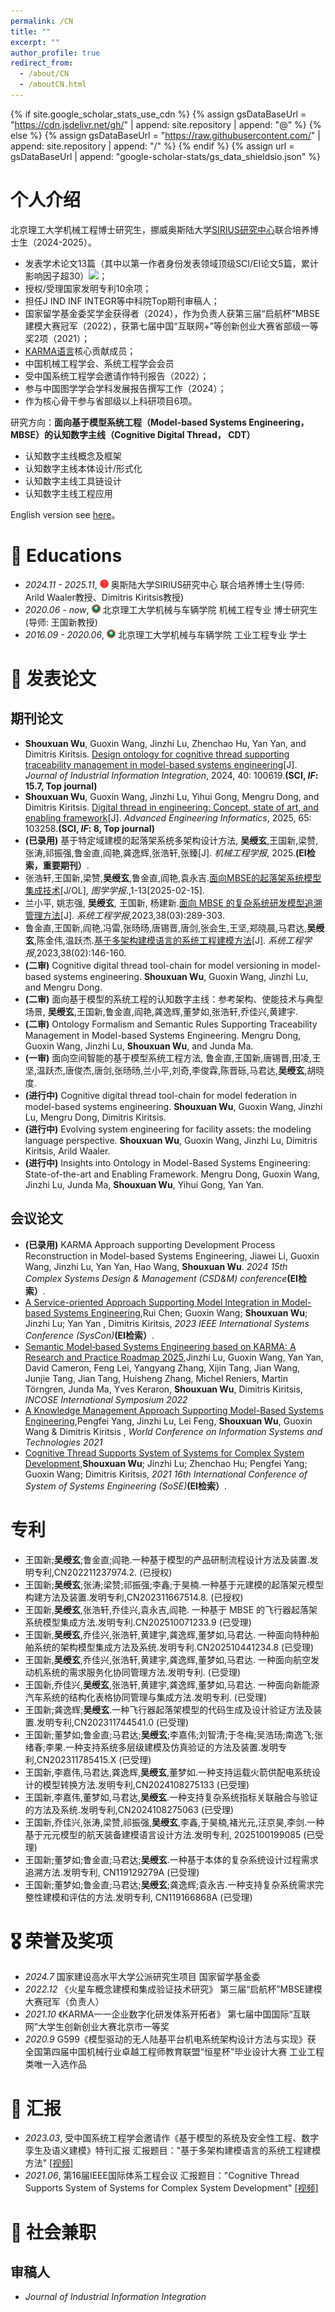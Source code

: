 ```yaml
---
permalink: /CN
title: ""
excerpt: ""
author_profile: true
redirect_from: 
  - /about/CN
  - /aboutCN.html
---
```


{% if site.google_scholar_stats_use_cdn %}
{% assign gsDataBaseUrl = "https://cdn.jsdelivr.net/gh/" | append: site.repository | append: "@" %}
{% else %}
{% assign gsDataBaseUrl = "https://raw.githubusercontent.com/" | append: site.repository | append: "/" %}
{% endif %}
{% assign url = gsDataBaseUrl | append: "google-scholar-stats/gs_data_shieldsio.json" %}

<span class='anchor' id='about-me'></span>

# 个人介绍

北京理工大学机械工程博士研究生，挪威奥斯陆大学[SIRIUS研究中心](https://sirius-labs.no/)联合培养博士生（2024-2025）。
- 发表学术论文13篇（其中以第一作者身份发表领域顶级SCI/EI论文5篇，累计影响因子超30）<a href='https://scholar.google.com/citations?user=linMyIYAAAAJ'><img src="https://img.shields.io/endpoint?url=https%3A%2F%2Fcdn.jsdelivr.net%2Fgh%2FWuShouXuan%2FWuShouXuan.github.io@google-scholar-stats%2Fgs_data_shieldsio.json&logo=Google%20Scholar&labelColor=f6f6f6&color=9cf&style=flat&label=citations"></a>；
- 授权/受理国家发明专利10余项；
- 担任J IND INF INTEGR等中科院Top期刊审稿人；
- 国家留学基金委奖学金获得者（2024），作为负责人获第三届“启航杯”MBSE建模大赛冠军（2022），获第七届中国“互联网+”等创新创业大赛省部级一等奖2项（2021）；
- [KARMA语言](https://github.com/jinzhiBUAA/KARMA-language-specification)核心贡献成员；
- 中国机械工程学会、系统工程学会会员
- 受中国系统工程学会邀请作特刊报告（2022）；
- 参与中国图学学会学科发展报告撰写工作（2024）；
- 作为核心骨干参与省部级以上科研项目6项。


研究方向：**面向基于模型系统工程（Model-based Systems Engineering，MBSE）的认知数字主线（Cognitive Digital Thread， CDT）**
- 认知数字主线概念及框架
- 认知数字主线本体设计/形式化
- 认知数字主线工具链设计
- 认知数字主线工程应用

English version see [here](https://wushouxuan.github.io)。


<span class='anchor' id='education'></span>
# 📖 Educations
- *2024.11 - 2025.11*, <img src='images/oslo.png' style="width: 1em;"> 奥斯陆大学SIRIUS研究中心 联合培养博士生(导师: Arild Waaler教授、Dimitris Kiritsis教授)
- *2020.06 - now*, <img src='images/bit.png' style="width: 1em;"> 北京理工大学机械与车辆学院 机械工程专业 博士研究生(导师: 王国新教授)
- *2016.09 - 2020.06*, <img src='images/bit.png' style="width: 1em;"> 北京理工大学机械与车辆学院 工业工程专业 学士

<span class='anchor' id='publications'></span>
# 📝 发表论文 

## 期刊论文

-  **Shouxuan Wu**, Guoxin Wang, Jinzhi Lu, Zhenchao Hu, Yan Yan, and Dimitris Kiritsis. [Design ontology for cognitive thread supporting traceability management in model-based systems engineering](https://www.sciencedirect.com/science/article/abs/pii/S2452414X24000633)[J]. _Journal of Industrial Information Integration_, 2024, 40: 100619.**(SCI, _IF_: 15.7, Top journal)**
-  **Shouxuan Wu**, Guoxin Wang, Jinzhi Lu, Yihui Gong, Mengru Dong, and Dimitris Kiritsis. [Digital thread in engineering: Concept, state of art, and enabling framework](https://www.sciencedirect.com/science/article/pii/S147403462500151X)[J]. _Advanced Engineering Informatics_, 2025, 65: 103258.**(SCI, _IF_: 8, Top journal)** 
- **(已录用)** 基于特定域建模的起落架系统多架构设计方法, **吴绶玄**,王国新,梁赞,张涛,祁振强,鲁金直,阎艳,龚逸辉,张浩轩,张臻[J]. _机械工程学报_, 2025.**(EI检索，重要期刊）**.
- 张浩轩,王国新,梁赞,**吴绶玄**,鲁金直,阎艳,袁永吉.[面向MBSE的起落架系统模型集成技术](http://kns.cnki.net/kcms/detail/10.1034.T.20250212.1625.002.html)[J/OL], _图学学报_.,1-13[2025-02-15].
- 兰小平, 姚志强, **吴绶玄**, 王国新, 杨建新.[面向 MBSE 的复杂系统研发模型追溯管理方法](https://kns.cnki.net/kcms2/article/abstract?v=3uoqIhG8C44YLTlOAiTRKu87-SJxoEJu6LL9TJzd50nXR1RVd4vjM9-ikWwjMRHBM0DIwiQduspghC_PlFnYvhSfVgt8w46m&uniplatform=NZKPT)[J]. _系统工程学报_,2023,38(03):289-303.
- 鲁金直,王国新,阎艳,冯雷,张旸旸,唐锡晋,唐剑,张会生,王坚,郑晓晨,马君达,**吴绶玄**,陈金伟,温跃杰.[基于多架构建模语言的系统工程建模方法](https://kns.cnki.net/kcms2/article/abstract?v=3uoqIhG8C44YLTlOAiTRKibYlV5Vjs7ioT0BO4yQ4m_mOgeS2ml3UM3Lwras80PPKnwTyz39tdgxnrUTZZKokPZsZjfzURRQ&uniplatform=NZKPT)[J]. _系统工程学报_,2023,38(02):146-160.
- **(二审)** Cognitive digital thread tool-chain for model versioning in model-based systems engineering. **Shouxuan Wu**, Guoxin Wang, Jinzhi Lu, and Mengru Dong.
- **(二审)** 面向基于模型的系统工程的认知数字主线：参考架构、使能技术与典型场景, **吴绶玄**,王国新,鲁金直,阎艳,龚逸辉,董梦如,张浩轩,乔佳兴,黄建宇. 
- **(二审)** Ontology Formalism and Semantic Rules Supporting Traceability Management in Model-based Systems Engineering. Mengru Dong, Guoxin Wang, Jinzhi Lu, **Shouxuan Wu**, and Junda Ma.
- **(一审)** 面向空间智能的基于模型系统工程方法, 鲁金直,王国新,唐锡晋,田凌,王坚,温跃杰,唐俊杰,唐剑,张旸旸,兰小平,刘奇,李俊霖,陈晋砾,马君达,**吴绶玄**,胡晓度.
- **(进行中)** Cognitive digital thread tool-chain for model federation in model-based systems engineering. **Shouxuan Wu**, Guoxin Wang, Jinzhi Lu, Mengru Dong, Dimitris Kiritsis.
- **(进行中)** Evolving system engineering for facility assets: the modeling language perspective. **Shouxuan Wu**, Guoxin Wang, Jinzhi Lu, Dimitris Kiritsis, Arild Waaler.
- **(进行中)** Insights into Ontology in Model-Based Systems Engineering: State-of-the-art and Enabling Framework. Mengru Dong, Guoxin Wang, Jinzhi Lu, Junda Ma, **Shouxuan Wu**, Yihui Gong, Yan Yan.


## 会议论文
- **(已录用)** KARMA Approach supporting Development Process Reconstruction in Model-based Systems Engineering, Jiawei Li, Guoxin Wang, Jinzhi Lu, Yan Yan, Hao Wang, **Shouxuan Wu**. _2024 15th Complex Systems Design & Management (CSD&M) conference_**(EI检索）**.
- [A Service-oriented Approach Supporting Model Integration in Model-based Systems Engineering](https://ieeexplore.ieee.org/abstract/document/10131078),Rui Chen; Guoxin Wang; **Shouxuan Wu**; Jinzhi Lu; Yan Yan , Dimitris Kiritsis, _2023 IEEE International Systems Conference (SysCon)_**(EI检索）**.
- [Semantic Model‐based Systems Engineering based on KARMA: A Research and Practice Roadmap 2025](https://incose.onlinelibrary.wiley.com/doi/abs/10.1002/iis2.12959),Jinzhi Lu, Guoxin Wang, Yan Yan, David Cameron, Feng Lei, Yangyang Zhang, Xijin Tang, Jian Wang, Junjie Tang, Jian Tang, Huisheng Zhang, Michel Reniers, Martin Törngren, Junda Ma, Yves Keraron, **Shouxuan Wu**, Dimitris Kiritsis, _INCOSE International Symposium 2022_
- [A Knowledge Management Approach Supporting Model-Based Systems Engineering](https://link.springer.com/chapter/10.1007/978-3-030-72651-5_55),Pengfei Yang, Jinzhi Lu, Lei Feng, **Shouxuan Wu**, Guoxin Wang & Dimitris Kiritsis , _World Conference on Information Systems and Technologies 2021_
- [Cognitive Thread Supports System of Systems for Complex System Development](https://ieeexplore.ieee.org/document/9497473),**Shouxuan Wu**; Jinzhi Lu; Zhenchao Hu; Pengfei Yang; Guoxin Wang; Dimitris Kiritsis, _2021 16th International Conference of System of Systems Engineering (SoSE)_**(EI检索）**.

<span class='anchor' id='patents'></span>

# 专利
- 王国新;**吴绶玄**;鲁金直;阎艳.一种基于模型的产品研制流程设计方法及装置.发明专利,CN202211237974.2. (已授权)
- 王国新;**吴绶玄**;张涛;梁赞;祁振强;李鑫;于昊楠.一种基于元建模的起落架元模型构建方法及装置.发明专利,CN202311667514.8. (已授权)
- 王国新,**吴绶玄**,张浩轩,乔佳兴,袁永吉,阎艳. 一种基于 MBSE 的飞行器起落架系统模型集成方法.发明专利.CN202510071233.9 (已受理)
- 王国新,**吴绶玄**,乔佳兴,张浩轩,黄建宇,龚逸辉,董梦如,马君达. 一种面向特种船舶系统的架构模型集成方法及系统.发明专利.CN202510441234.8 (已受理)
- 王国新,**吴绶玄**,乔佳兴,张浩轩,黄建宇,龚逸辉,董梦如,马君达. 一种面向航空发动机系统的需求服务化协同管理方法.发明专利. (已受理)
- 王国新,乔佳兴,**吴绶玄**,张浩轩,黄建宇,龚逸辉,董梦如,马君达. 一种面向新能源汽车系统的结构化表格协同管理与集成方法.发明专利. (已受理)
- 王国新;龚逸辉;**吴绶玄**.一种飞行器起落架模型的代码生成及设计验证方法及装置.发明专利,CN202311744541.0 (已受理)
- 王国新;董梦如;鲁金直;马君达;**吴绶玄**;李嘉伟;刘智清;于冬梅;吴浩玚;南逸飞;张绪春;李果.一种支持系统多层级建模及仿真验证的方法及装置.发明专利,CN202311785415.X (已受理)
- 王国新,李嘉伟,马君达,龚逸辉,**吴绶玄**,董梦如.一种支持运载火箭供配电系统设计的模型转换方法.发明专利,CN2024108275133 (已受理)
- 王国新,李嘉伟,董梦如,马君达,**吴绶玄**.一种支持复杂系统指标关联融合与验证的方法及系统.发明专利,CN2024108275063 (已受理)
- 王国新,乔佳兴,张涛,梁赞,祁振强,**吴绶玄**,李鑫,于昊楠,褚光元,汪京昊,李剑.一种基于元元模型的航天装备建模语言设计方法.发明专利, 2025100199085 (已受理)
- 王国新;董梦如;鲁金直;马君达;**吴绶玄**.一种基于本体的复杂系统设计过程需求追溯方法.发明专利, CN119129279A (已受理)
- 王国新;董梦如;鲁金直;马君达;**吴绶玄**;龚逸辉;袁永吉.一种支持复杂系统需求完整性建模和评估的方法.发明专利, CN119166868A (已受理)


<span class='anchor' id='honors'></span>

# 🎖 荣誉及奖项
- *2024.7*  国家建设高水平大学公派研究生项目 国家留学基金委
- *2022.12* 《火星车概念建模和集成验证技术研究》 第三届“启航杯”MBSE建模大赛冠军（负责人） 
- *2021.10* 《KARMA一一企业数字化研发体系开拓者》 第七届中国国际“互联网”大学生创新创业大赛北京市一等奖
- *2020.9*  G599《模型驱动的无人陆基平台机电系统架构设计方法与实现》获 全国第四届中国机械行业卓越工程师教育联盟“恒星杯”毕业设计大赛 工业工程类唯一入选作品





<span class='anchor' id='presentation'></span>

# 💬 汇报
- *2023.03*, 受中国系统工程学会邀请作《基于模型的系统及安全性工程、数字孪生及语义建模》特刊汇报 汇报题目："基于多架构建模语言的系统工程建模方法"    [\[视频\]](https://www.bilibili.com/video/BV1Ph4y1M7HQ/?spm_id_from=333.999.0.0&vd_source=0eeaaf8c44af71ea00cedc4c27622906)
- *2021.06*, 第16届IEEE国际体系工程会议 汇报题目："Cognitive Thread Supports System of Systems for Complex System Development"  [\[视频\]](https://www.bilibili.com/video/BV1jr4y1r7Gp/?spm_id_from=333.788.videocard.0&vd_source=0eeaaf8c44af71ea00cedc4c27622906)

<span class='anchor' id='service'></span>

# 💼 社会兼职
## 审稿人
- _Journal of Industrial Information Integration_

<span class='anchor' id='projects'></span>

[//]: # (# 🔨 Project  )

[//]: # (<div class='paper-box'><div class='paper-box-image'><div><div class="badge">Open Source MBSE Project</div><img src='images/MarRoverMBSE.png' alt="sym" width="100%"></div></div>)

[//]: # (<div class='paper-box-text' markdown="1">)

[//]: # ()
[//]: # ([Mars Rover MBSE modeling]&#40;http://ikarma.chinambse.com/usecase/301&#41;)

[//]: # ()
[//]: # (**Shouxuan Wu**, Jiawei Li, Rui Chen, Zhiqing Liu, Mengru Dong)

[//]: # ()
[//]: # ( <strong><span class='show_paper_citations' data='DhtAFkwAAAAJ:ALROH1vI_8AC'></span></strong>)

[//]: # ()
[//]: # (- This work focus on the concept modeling, early verification, and integration of Mars Rover.)

[//]: # (- Academic Impact: This work is developed based on mission, operation, function, logic and physics &#40;MOFLP&#41; modeling methodology and OSLC services, which supports the demand for multi-architecture modeling based on the same meta meta-models, and improves the ability for integrating heterogenous models in different modeling tools.)

[//]: # (- Industry Impact: This work includes at least 4 heterogenous modeling languages/tools &#40;Excel, KARMA, Modelica, Julia&#41;, and can be reused in other similar modeling project.)

[//]: # (- [\[video\]]&#40;https://www.bilibili.com/video/BV15Y411f7PG/?spm_id_from=333.999.0.0&vd_source=0eeaaf8c44af71ea00cedc4c27622906&#41; )

[//]: # ()
[//]: # (</div>)

[//]: # (</div>)
<script type="text/javascript" id="clustrmaps" src="//cdn.clustrmaps.com/map_v2.js?cl=080808&w=300&t=tt&d=Ty4k3O_vxcx4PxqQv-Ai_DOtHZrXai3T72vSBL5D0Uo&co=ffffff&cmo=3acc3a&cmn=ff5353&ct=808080"></script>


